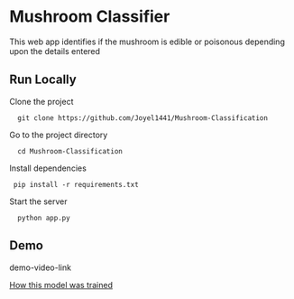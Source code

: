 
# Mushroom Classifier

This web app identifies if the mushroom is edible or poisonous depending upon the details entered



## Run Locally

Clone the project

```
  git clone https://github.com/Joyel1441/Mushroom-Classification
```

Go to the project directory

```
  cd Mushroom-Classification
```

Install dependencies

```
 pip install -r requirements.txt
```

Start the server

```
  python app.py
```

  
## Demo

demo-video-link

 [How this model was trained]("https://colab.research.google.com/drive/11Kdb8OdGAE8xCRGf4YFl--ec8fz8RAI-?usp=sharing")

  
